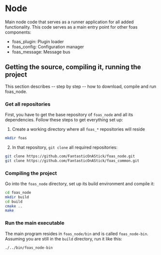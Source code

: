 # Node

Main node code that serves as a runner application for all added functionality. This code serves as a main entry point for other foas components:

* foas_plugin: Plugin loader
* foas_config: Configuration manager
* foas_message: Message bus


## Getting the source, compiling it, running the project

This section describes -- step by step -- how to download, compile and run foas_node.


### Get all repositories

First, you have to get the base repository of `foas_node` and all its dependencies. Follow these steps to get everything set up:

1. Create a working directory where all `foas_*` repositories will reside

```bash
mkdir foas
```

2. In that repository, `git clone` all required repositories:

```bash
git clone https://github.com/FantasticOnAStick/foas_node.git
git clone https://github.com/FantasticOnAStick/foas_common.git
```


### Compiling the project

Go into the `foas_node` directory, set up its build environment and compile it:

```bash
cd foas_node
mkdir build
cd build
cmake ..
make
```


### Run the main executable

The main program resides in `foas_node/bin` and is called `foas_node-bin`. Assuming you are still in the `build` directory, run it like this:

```bash
./../bin/foas_node-bin
```
